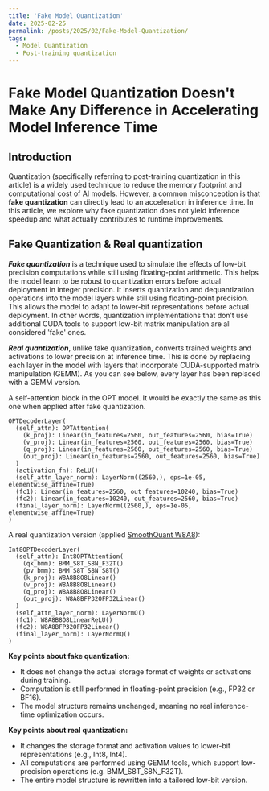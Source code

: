 ```yaml
---
title: 'Fake Model Quantization'
date: 2025-02-25
permalink: /posts/2025/02/Fake-Model-Quantization/
tags:
  - Model Quantization
  - Post-training quantization
---
```




# Fake Model Quantization Doesn't Make Any Difference in Accelerating Model Inference Time

## Introduction

Quantization (specifically referring to post-training quantization in this article) is a widely used technique to reduce the memory footprint and computational cost of AI models. However, a common misconception is that **fake quantization** can directly lead to an acceleration in inference time. In this article, we explore why fake quantization does not yield inference speedup and what actually contributes to runtime improvements.

## Fake Quantization & Real quantization

***Fake quantization*** is a technique used to simulate the effects of low-bit precision computations while still using floating-point arithmetic. This helps the model learn to be robust to quantization errors before actual deployment in integer precision. It inserts quantization and dequantization operations into the model layers while still using floating-point precision. This allows the model to adapt to lower-bit representations before actual deployment. In other words, quantization implementations that don’t use additional CUDA tools to support low-bit matrix manipulation are all considered 'fake' ones.



***Real quantization***, unlike fake quantization, converts trained weights and activations to lower precision at inference time. This is done by replacing each layer in the model with layers that incorporate CUDA-supported matrix manipulation (GEMM). As you can see below, every layer has been replaced with a GEMM version.


A self-attention block in the OPT model. It would be exactly the same as this one when applied after fake quantization.
``` 
OPTDecoderLayer(
  (self_attn): OPTAttention(
    (k_proj): Linear(in_features=2560, out_features=2560, bias=True)
    (v_proj): Linear(in_features=2560, out_features=2560, bias=True)
    (q_proj): Linear(in_features=2560, out_features=2560, bias=True)
    (out_proj): Linear(in_features=2560, out_features=2560, bias=True)
  )
  (activation_fn): ReLU()
  (self_attn_layer_norm): LayerNorm((2560,), eps=1e-05, elementwise_affine=True)
  (fc1): Linear(in_features=2560, out_features=10240, bias=True)
  (fc2): Linear(in_features=10240, out_features=2560, bias=True)
  (final_layer_norm): LayerNorm((2560,), eps=1e-05, elementwise_affine=True)
)
```

A real quantization version (applied [SmoothQuant W8A8](https://github.com/mit-han-lab/smoothquant)):
``` 
Int8OPTDecoderLayer(
  (self_attn): Int8OPTAttention(
    (qk_bmm): BMM_S8T_S8N_F32T()
    (pv_bmm): BMM_S8T_S8N_S8T()
    (k_proj): W8A8B8O8Linear()
    (v_proj): W8A8B8O8Linear()
    (q_proj): W8A8B8O8Linear()
    (out_proj): W8A8BFP32OFP32Linear()
  )
  (self_attn_layer_norm): LayerNormQ()
  (fc1): W8A8B8O8LinearReLU()
  (fc2): W8A8BFP32OFP32Linear()
  (final_layer_norm): LayerNormQ()
)
```



**Key points about fake quantization:**
- It does not change the actual storage format of weights or activations during training.
- Computation is still performed in floating-point precision (e.g., FP32 or BF16).
- The model structure remains unchanged, meaning no real inference-time optimization occurs.


**Key points about real quantization:**
- It changes the storage format and activation values to lower-bit representations (e.g., Int8, Int4).
- All computations are performed using GEMM tools, which support low-precision operations (e.g. BMM_S8T_S8N_F32T).
- The entire model structure is rewritten into a tailored low-bit version.

